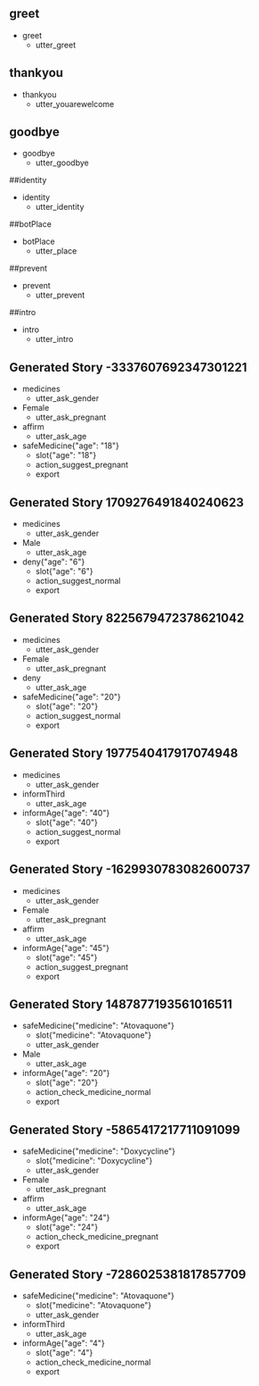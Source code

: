 ## greet
* greet
    - utter_greet

## thankyou
* thankyou
    - utter_youarewelcome

## goodbye
* goodbye
    - utter_goodbye

##identity
* identity
    - utter_identity
    
##botPlace
* botPlace
    - utter_place
    
##prevent
* prevent
    - utter_prevent
    
##intro
* intro
    - utter_intro

## Generated Story -3337607692347301221
* medicines
    - utter_ask_gender
* Female
    - utter_ask_pregnant
* affirm
    - utter_ask_age
* safeMedicine{"age": "18"}
    - slot{"age": "18"}
    - action_suggest_pregnant
    - export

## Generated Story 1709276491840240623
* medicines
    - utter_ask_gender
* Male
    - utter_ask_age
* deny{"age": "6"}
    - slot{"age": "6"}
    - action_suggest_normal
    - export

## Generated Story 8225679472378621042
* medicines
    - utter_ask_gender
* Female
    - utter_ask_pregnant
* deny
    - utter_ask_age
* safeMedicine{"age": "20"}
    - slot{"age": "20"}
    - action_suggest_normal
    - export

## Generated Story 1977540417917074948
* medicines
    - utter_ask_gender
* informThird
    - utter_ask_age
* informAge{"age": "40"}
    - slot{"age": "40"}
    - action_suggest_normal
    - export

## Generated Story -1629930783082600737
* medicines
    - utter_ask_gender
* Female
    - utter_ask_pregnant
* affirm
    - utter_ask_age
* informAge{"age": "45"}
    - slot{"age": "45"}
    - action_suggest_pregnant
    - export

## Generated Story 1487877193561016511
* safeMedicine{"medicine": "Atovaquone"}
    - slot{"medicine": "Atovaquone"}
    - utter_ask_gender
* Male
    - utter_ask_age
* informAge{"age": "20"}
    - slot{"age": "20"}
    - action_check_medicine_normal
    - export
    
## Generated Story -5865417217711091099
* safeMedicine{"medicine": "Doxycycline"}
    - slot{"medicine": "Doxycycline"}
    - utter_ask_gender
* Female
    - utter_ask_pregnant
* affirm
    - utter_ask_age
* informAge{"age": "24"}
    - slot{"age": "24"}
    - action_check_medicine_pregnant
    - export

## Generated Story -7286025381817857709
* safeMedicine{"medicine": "Atovaquone"}
    - slot{"medicine": "Atovaquone"}
    - utter_ask_gender
* informThird
    - utter_ask_age
* informAge{"age": "4"}
    - slot{"age": "4"}
    - action_check_medicine_normal
    - export

